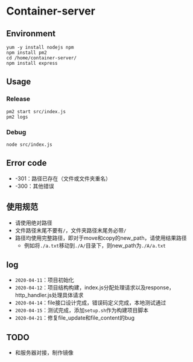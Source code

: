 # Container-server

## Environment

```
yum -y install nodejs npm
npm install pm2
cd /home/container-server/
npm install express
```

## Usage

### Release

```
pm2 start src/index.js
pm2 logs
```

### Debug

```
node src/index.js
```

## Error code

- -301：路径已存在（文件或文件夹重名）
- -300：其他错误

## 使用规范

- 请使用绝对路径
- 文件路径末尾不要有`/`，文件夹路径末尾务必带`/`
- 路径均使用完整路径，即对于move和copy的new_path，请使用结果路径
    - 例如将`./a.txt`移动到`./A/`目录下，则new_path为`./A/a.txt`

## log

- `2020-04-11`：项目初始化
- `2020-04-12`：项目结构构建，index.js分配处理请求以及response，http_handler.js处理具体请求
- `2020-04-14`：file接口设计完成，错误码定义完成，本地测试通过
- `2020-04-15`：测试完成，添加`setup.sh`作为构建项目脚本
- `2020-04-21`：修复file_update和file_content的bug

## TODO

- 和服务器对接，制作镜像